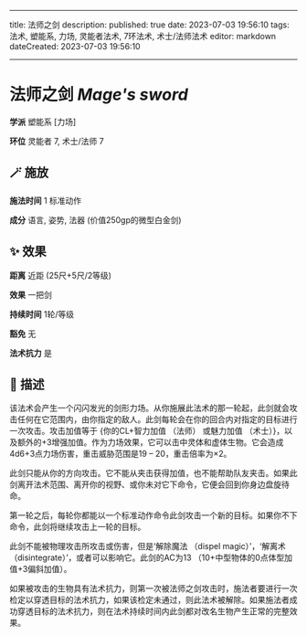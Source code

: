 
---
title: 法师之剑
description: 
published: true
date: 2023-07-03 19:56:10
tags: 法术, 塑能系, 力场, 灵能者法术, 7环法术, 术士/法师法术
editor: markdown
dateCreated: 2023-07-03 19:56:10

---

# **法师之剑** *Mage's sword*

**学派** 塑能系 \[力场\] 

**环位** 灵能者 7, 术士/法师 7

## 🪄 施放

**施法时间** 1 标准动作

**成分** 语言, 姿势, 法器 (价值250gp的微型白金剑)

## ✨ 效果  

**距离** 近距 (25尺+5尺/2等级) 

**效果** 一把剑 

**持续时间** 1轮/等级 

**豁免** 无

**法术抗力** 是

## 📖 描述

该法术会产生一个闪闪发光的剑形力场。从你施展此法术的那一轮起，此剑就会攻击任何在它范围内，由你指定的敌人。此剑每轮会在你的回合内对指定的目标进行一次攻击。攻击加值等于 {你的CL+智力加值 （法师） 或魅力加值 （术士）}，以及额外的+3增强加值。作为力场效果，它可以击中灵体和虚体生物。它会造成4d6+3点力场伤害，重击威胁范围是19 – 20，重击倍率为×2。

此剑只能从你的方向攻击。它不能从夹击获得加值，也不能帮助队友夹击。如果此剑离开法术范围、离开你的视野、或你未对它下命令，它便会回到你身边盘旋待命。

第一轮之后，每轮你都能以一个标准动作命令此剑攻击一个新的目标。如果你不下命令，此剑将继续攻击上一轮的目标。

此剑不能被物理攻击所攻击或伤害，但是‘解除魔法 （dispel magic）’，‘解离术 （disintegrate）’，或者可以影响它。此剑的AC为13 （10+中型物体的0点体型加值+3偏斜加值）。

如果被攻击的生物具有法术抗力，则第一次被法师之剑攻击时，施法者要进行一次检定以穿透目标的法术抗力，如果该检定未通过，则此法术被解除。如果施法者成功穿透目标的法术抗力，则在法术持续时间内此剑都对改名生物产生正常的完整效果。
    